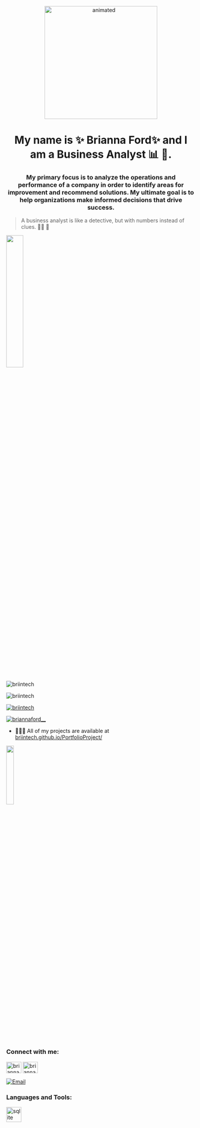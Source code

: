 <p align="center">
  <img src="https://user-images.githubusercontent.com/115441149/217434317-fd6e049b-36ab-4221-bb1f-c64ba6a14e8f.GIF" width="300" height="300" alt="animated" />
</p>

<h1 align="center">My name is ✨ Brianna Ford✨ and I am a Business Analyst 📊 💼.</h1>
<h3 align="center">My primary focus is to analyze the operations and performance of a company in order to identify areas for improvement and recommend solutions. My ultimate goal is to help organizations make informed decisions that drive success.</h3>

> A business analyst is like a detective, but with numbers instead of clues. 🕵🏾 :mag_right:

<img src= "https://media.giphy.com/media/pjpGMumGzbS5LsaNp3/giphy.gif" width=30% height=30%>

<p align="left"> <img src="https://komarev.com/ghpvc/?username=briintech&label=Profile%20views&color=0e75b6&style=flat" alt="briintech" /> </p>
<p align="left"> <img src="https://img.shields.io/github/followers/briintech?style=social" alt="briintech" /> </p>

<p align="left"> <a href="https://github.com/ryo-ma/github-profile-trophy"><img src="https://github-profile-trophy.vercel.app/?username=briintech" alt="briintech" /></a> </p>

<p align="left"> <a href="https://twitter.com/briannaford__" target="blank"><img src="https://img.shields.io/twitter/follow/briannaford__?logo=twitter&style=for-the-badge" alt="briannaford__" /></a> </p>

- 👩🏽‍💻 All of my projects are available at [briintech.github.io/PortfolioProject/](https://briintech.github.io/PortfolioProject/)

<img src= https://media.giphy.com/media/bZAVf97vQyBeJsvAbD/giphy.gif width=20% height=20%>
</dt>
<dt>

<h3 align="left">Connect with me:</h3>
<p align="left">
<a href="https://twitter.com/briannaford__" target="blank"><img align="center" src="https://raw.githubusercontent.com/rahuldkjain/github-profile-readme-generator/master/src/images/icons/Social/twitter.svg" alt="briannaford__" height="30" width="40" /></a>
<a href="https://linkedin.com/in/brianna--ford" target="blank"><img align="center" src="https://raw.githubusercontent.com/rahuldkjain/github-profile-readme-generator/master/src/images/icons/Social/linked-in-alt.svg" alt="brianna--ford" height="30" width="40" /></a>
</p>

   <a href="https:mailto:briannaf3598@gmail.com">
<img src=https://img.shields.io/badge/Email-D14836?style=for-the-badge&logo=gmail&logoColor=white alt="Email" />
   </a>
</dt>

<h3 align="left">Languages and Tools:</h3>
<p align="left"> <a href="https://www.sqlite.org/" target="_blank" rel="noreferrer"> <img src="https://www.vectorlogo.zone/logos/sqlite/sqlite-icon.svg" alt="sqlite" width="40" height="40"/> </a> </p>
